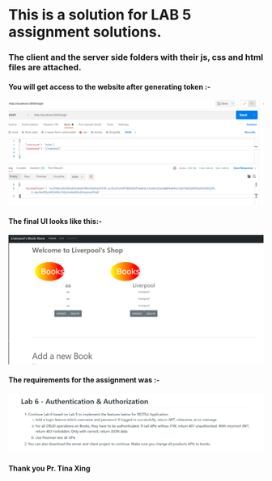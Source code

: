 # This is a solution for LAB 5 assignment solutions.

### The client and the server side folders with their js, css and html files are attached.





#### You will get access to the website after generating token :-

 ![](jwt.PNG)


#### The final UI looks like this:-
![](lab6A.PNG)

#### The requirements for the assignment was :-

![](lab6.PNG)


#### Thank you Pr. Tina Xing
